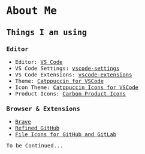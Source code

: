 # <samp>About Me</samp>

## <samp>Things I am using</samp>

### <samp>Editor</samp>

- <samp>Editor: [VS Code](https://code.visualstudio.com/)</samp>
- <samp>VS Code Settings: [vscode-settings](https://github.com/YasakaKanoko/vscode-settings)</samp>
- <samp>VS Code Extensions: [vscode-extensions](/post/plugin.md)</samp>
- <samp>Theme: [Catppuccin for VSCode](https://marketplace.visualstudio.com/items?itemName=Catppuccin.catppuccin-vsc)</samp>
- <samp>Icon Theme: [Catppuccin Icons for VSCode](https://marketplace.visualstudio.com/items?itemName=Catppuccin.catppuccin-vsc-icons)</samp>
- <samp>Product Icons: [Carbon Product Icons](https://marketplace.visualstudio.com/items?itemName=antfu.icons-carbon)</samp>

### <samp>Browser & Extensions</samp>

- <samp>[Brave](https://brave.com/)</samp>
- <samp>[Refined GitHub](https://chromewebstore.google.com/detail/refined-github/hlepfoohegkhhmjieoechaddaejaokhf)</samp>
- <samp>[File Icons for GitHub and GitLab](https://chromewebstore.google.com/detail/file-icons-for-github-and/ficfmibkjjnpogdcfhfokmihanoldbfe)</samp>

<samp>To be Continued...</samp>
